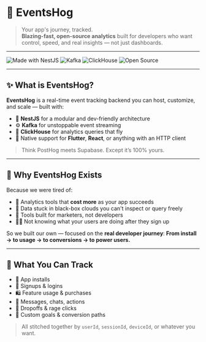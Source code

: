 # 🐗 EventsHog

> Your app's journey, tracked.  
> **Blazing-fast, open-source analytics** built for developers who want control, speed, and real insights — not just dashboards.

---

![Made with NestJS](https://img.shields.io/badge/Built%20with-NestJS-E0234E?logo=nestjs&style=flat)
![Kafka](https://img.shields.io/badge/Kafka-ready-231F20?logo=apachekafka&logoColor=white)
![ClickHouse](https://img.shields.io/badge/ClickHouse-powered-yellow)
![Open Source](https://img.shields.io/badge/Open%20Source-MIT-brightgreen)

---

## ✨ What is EventsHog?

**EventsHog** is a real-time event tracking backend you can host, customize, and scale — built with:

- 🧠 **NestJS** for a modular and dev-friendly architecture
- ⚙️ **Kafka** for unstoppable event streaming
- 🚀 **ClickHouse** for analytics queries that fly
- 🧩 Native support for **Flutter**, **React**, or anything with an HTTP client

> Think PostHog meets Supabase. Except it’s 100% yours.

---

## 🧨 Why EventsHog Exists

Because we were tired of:

- 🥵 Analytics tools that **cost more** as your app succeeds
- 🧱 Data stuck in black-box clouds you can't inspect or query freely
- 🧪 Tools built for marketers, not developers
- 🤷‍♂️ Not knowing what your users are doing after they sign up

So we built our own — focused on the **real developer journey**:
**From install → to usage → to conversions → to power users.**

---

## 🧠 What You Can Track

- 📲 App installs
- 📝 Signups & logins
- 🛍️ Feature usage & purchases
- 💬 Messages, chats, actions
- 🛑 Dropoffs & rage clicks
- 🎯 Custom goals & conversion paths

> All stitched together by `userId`, `sessionId`, `deviceId`, or whatever you want.

